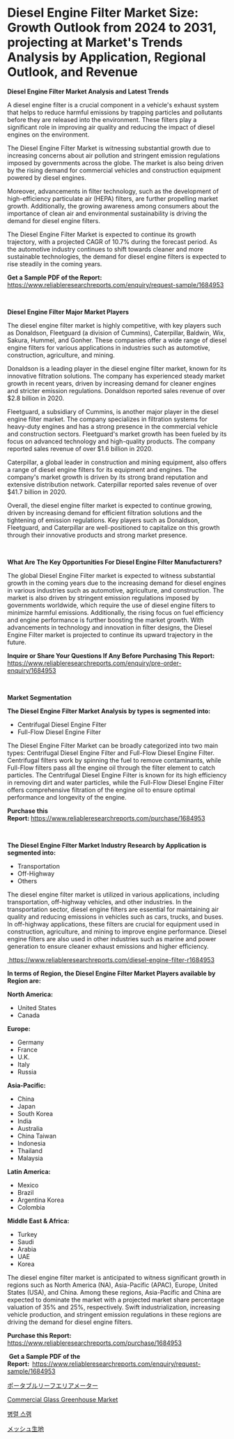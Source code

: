 <p><h1>Diesel Engine Filter Market Size: Growth Outlook from 2024 to 2031, projecting at Market's Trends Analysis by Application, Regional Outlook, and Revenue</h1></p><p><strong>Diesel Engine Filter Market Analysis and Latest Trends</strong></p>
<p><p>A diesel engine filter is a crucial component in a vehicle's exhaust system that helps to reduce harmful emissions by trapping particles and pollutants before they are released into the environment. These filters play a significant role in improving air quality and reducing the impact of diesel engines on the environment.</p><p>The Diesel Engine Filter Market is witnessing substantial growth due to increasing concerns about air pollution and stringent emission regulations imposed by governments across the globe. The market is also being driven by the rising demand for commercial vehicles and construction equipment powered by diesel engines.</p><p>Moreover, advancements in filter technology, such as the development of high-efficiency particulate air (HEPA) filters, are further propelling market growth. Additionally, the growing awareness among consumers about the importance of clean air and environmental sustainability is driving the demand for diesel engine filters.</p><p>The Diesel Engine Filter Market is expected to continue its growth trajectory, with a projected CAGR of 10.7% during the forecast period. As the automotive industry continues to shift towards cleaner and more sustainable technologies, the demand for diesel engine filters is expected to rise steadily in the coming years.</p></p>
<p><strong>Get a Sample PDF of the Report:&nbsp;</strong> <a href="https://www.reliableresearchreports.com/enquiry/request-sample/1684953">https://www.reliableresearchreports.com/enquiry/request-sample/1684953</a></p>
<p>&nbsp;</p>
<p><strong>Diesel Engine Filter Major Market Players</strong></p>
<p><p>The diesel engine filter market is highly competitive, with key players such as Donaldson, Fleetguard (a division of Cummins), Caterpillar, Baldwin, Wix, Sakura, Hummel, and Gonher. These companies offer a wide range of diesel engine filters for various applications in industries such as automotive, construction, agriculture, and mining.</p><p>Donaldson is a leading player in the diesel engine filter market, known for its innovative filtration solutions. The company has experienced steady market growth in recent years, driven by increasing demand for cleaner engines and stricter emission regulations. Donaldson reported sales revenue of over $2.8 billion in 2020.</p><p>Fleetguard, a subsidiary of Cummins, is another major player in the diesel engine filter market. The company specializes in filtration systems for heavy-duty engines and has a strong presence in the commercial vehicle and construction sectors. Fleetguard's market growth has been fueled by its focus on advanced technology and high-quality products. The company reported sales revenue of over $1.6 billion in 2020.</p><p>Caterpillar, a global leader in construction and mining equipment, also offers a range of diesel engine filters for its equipment and engines. The company's market growth is driven by its strong brand reputation and extensive distribution network. Caterpillar reported sales revenue of over $41.7 billion in 2020.</p><p>Overall, the diesel engine filter market is expected to continue growing, driven by increasing demand for efficient filtration solutions and the tightening of emission regulations. Key players such as Donaldson, Fleetguard, and Caterpillar are well-positioned to capitalize on this growth through their innovative products and strong market presence.</p></p>
<p>&nbsp;</p>
<p><strong>What Are The Key Opportunities For Diesel Engine Filter Manufacturers?</strong></p>
<p><p>The global Diesel Engine Filter market is expected to witness substantial growth in the coming years due to the increasing demand for diesel engines in various industries such as automotive, agriculture, and construction. The market is also driven by stringent emission regulations imposed by governments worldwide, which require the use of diesel engine filters to minimize harmful emissions. Additionally, the rising focus on fuel efficiency and engine performance is further boosting the market growth. With advancements in technology and innovation in filter designs, the Diesel Engine Filter market is projected to continue its upward trajectory in the future.</p></p>
<p><strong>Inquire or Share Your Questions If Any Before Purchasing This Report:</strong> <a href="https://www.reliableresearchreports.com/enquiry/pre-order-enquiry/1684953">https://www.reliableresearchreports.com/enquiry/pre-order-enquiry/1684953</a></p>
<p>&nbsp;</p>
<p><strong>Market Segmentation</strong></p>
<p><strong>The Diesel Engine Filter Market Analysis by types is segmented into:</strong></p>
<p><ul><li>Centrifugal Diesel Engine Filter</li><li>Full-Flow Diesel Engine Filter</li></ul></p>
<p><p>The Diesel Engine Filter Market can be broadly categorized into two main types: Centrifugal Diesel Engine Filter and Full-Flow Diesel Engine Filter. Centrifugal filters work by spinning the fuel to remove contaminants, while Full-Flow filters pass all the engine oil through the filter element to catch particles. The Centrifugal Diesel Engine Filter is known for its high efficiency in removing dirt and water particles, while the Full-Flow Diesel Engine Filter offers comprehensive filtration of the engine oil to ensure optimal performance and longevity of the engine.</p></p>
<p><strong>Purchase this Report:&nbsp;</strong><a href="https://www.reliableresearchreports.com/purchase/1684953">https://www.reliableresearchreports.com/purchase/1684953</a></p>
<p>&nbsp;</p>
<p><strong>The Diesel Engine Filter Market Industry Research by Application is segmented into:</strong></p>
<p><ul><li>Transportation</li><li>Off-Highway</li><li>Others</li></ul></p>
<p><p>The diesel engine filter market is utilized in various applications, including transportation, off-highway vehicles, and other industries. In the transportation sector, diesel engine filters are essential for maintaining air quality and reducing emissions in vehicles such as cars, trucks, and buses. In off-highway applications, these filters are crucial for equipment used in construction, agriculture, and mining to improve engine performance. Diesel engine filters are also used in other industries such as marine and power generation to ensure cleaner exhaust emissions and higher efficiency.</p></p>
<p><a href="https://www.reliableresearchreports.com/diesel-engine-filter-r1684953">&nbsp;https://www.reliableresearchreports.com/diesel-engine-filter-r1684953</a></p>
<p><strong>In terms of Region, the Diesel Engine Filter Market Players available by Region are:</strong></p>
<p>
    <p> <strong> North America: </strong>
        <ul>
            <li>United States</li>
            <li>Canada</li>
        </ul>
        </p> 
    <p> <strong> Europe: </strong>
        <ul>
            <li>Germany</li>
            <li>France</li>
            <li>U.K.</li>
            <li>Italy</li>
            <li>Russia</li>
        </ul>
        </p> 
    <p> <strong> Asia-Pacific: </strong>
        <ul>
            <li>China</li>
            <li>Japan</li>
            <li>South Korea</li>
            <li>India</li>
            <li>Australia</li>
            <li>China Taiwan</li>
            <li>Indonesia</li>
            <li>Thailand</li>
            <li>Malaysia</li>
        </ul>
        </p> 
    <p> <strong> Latin America: </strong>
        <ul>
            <li>Mexico</li>
            <li>Brazil</li>
            <li>Argentina Korea</li>
            <li>Colombia</li>
        </ul>
        </p> 
    <p> <strong> Middle East & Africa: </strong>
        <ul>
            <li>Turkey</li>
            <li>Saudi</li>
            <li>Arabia</li>
            <li>UAE</li>
            <li>Korea</li>
        </ul>
    </p>
    </p>
<p><p>The diesel engine filter market is anticipated to witness significant growth in regions such as North America (NA), Asia-Pacific (APAC), Europe, United States (USA), and China. Among these regions, Asia-Pacific and China are expected to dominate the market with a projected market share percentage valuation of 35% and 25%, respectively. Swift industrialization, increasing vehicle production, and stringent emission regulations in these regions are driving the demand for diesel engine filters.</p></p>
<p><strong>Purchase this Report: </strong><a href="https://www.reliableresearchreports.com/purchase/1684953">https://www.reliableresearchreports.com/purchase/1684953</a></p>
<p>&nbsp;<strong>Get a Sample PDF of the Report:&nbsp;&nbsp;</strong><a href="https://www.reliableresearchreports.com/enquiry/request-sample/1684953">https://www.reliableresearchreports.com/enquiry/request-sample/1684953</a></p>
<p><strong></strong></p>
<p><p><a href="https://medium.com/@eduardoramez/%E3%83%9D%E3%83%BC%E3%82%BF%E3%83%96%E3%83%AB%E3%83%AA%E3%83%BC%E3%83%95%E9%9D%A2%E7%A9%8D%E8%A8%88%E3%81%AE%E5%B8%82%E5%A0%B4%E8%A6%8F%E6%A8%A1-cagr-%E3%83%88%E3%83%AC%E3%83%B3%E3%83%89-2024%E5%B9%B4-2030%E5%B9%B4-c778bbff7ba6">ポータブルリーフエリアメーター</a></p><p><a href="https://github.com/sofayahoo2023/Market-Research-Report-List-4/blob/main/commercial-glass-greenhouse-market.md">Commercial Glass Greenhouse Market</a></p><p><a href="https://github.com/vss5505pa7z1p/Market-Research-Report-List-1/blob/main/253065025489.md">병렬 스램</a></p><p><a href="https://github.com/vhemk0794148/Market-Research-Report-List-1/blob/main/745658728031.md">メッシュ生地</a></p></p>
